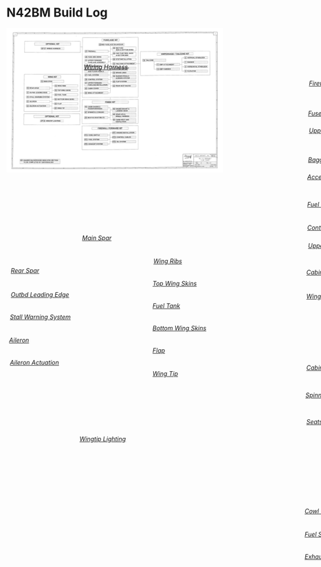 # N42BM Build Log

<p style="position: relative;">
  <img src="KitSummary.png" alt="Kit Summary">
  <div class="imgmap_css_container" id="imgmap202552394737">
    <a style="position: absolute; top: 338px; left: 2112px; width: 280px; height: 28px;"  alt="Verticle Stabilizer" title="Verticle Stabilizer" href="section6.html" target="_self" ><em>Verticle Stabilizer</em></a>
    <a style="position: absolute; top: 392px; left: 2114px; width: 276px; height: 26px;"  alt="Rudder" title="Rudder" href="section7.html" target="_self" ><em>Rudder</em></a>
    <a style="position: absolute; top: 442px; left: 2114px; width: 276px; height: 30px;"  alt="Horizontal Stabilizer" title="Horizontal Stabilizer" href="section8.html" target="_self" ><em>Horizontal Stabilizer</em></a>
    <a style="position: absolute; top: 496px; left: 2112px; width: 280px; height: 28px;"  alt="Elevator" title="Elevator" href="section9.html" target="_self" ><em>Elevator</em></a>
    <a style="position: absolute; top: 420px; left: 1782px; width: 276px; height: 26px;"  alt="Emp Attachment" title="Emp Attachment" href="section11.html" target="_self" ><em>Emp Attachment</em></a>
<a style="position: absolute; top: 476px; left: 1784px; width: 280px; height: 22px;"  alt="Emp Fairings" title="Emp Fairings" href="section12.html" target="_self" ><em>Emp Fairings</em></a>
<a style="position: absolute; top: 370px; left: 1616px; width: 282px; height: 28px;"  alt="Tailcone" title="Tailcone" href="section10.html" target="_self" ><em>Tailcone</em></a>
<a style="position: absolute; top: 180px; left: 1096px; width: 306px; height: 32px;"  alt="Mid Fuselage Bulkheads" title="Mid Fuselage Bulkheads" href="section25.html" target="_self" ><em>Mid Fuselage Bulkheads</em></a>
<a style="position: absolute; top: 222px; left: 1262px; width: 280px; height: 54px;"  alt="Mid Fuse Ribs & Bottom Skins" title="Mid Fuse Ribs & Bottom Skins" href="section26.html" target="_self" ><em>Mid Fuse Ribs & Bottom Skins</em></a>
<a style="position: absolute; top: 290px; left: 1262px; width: 278px; height: 46px;"  alt="Fwd Fuse Ribs, BHDS, & Bottom Skin" title="Fwd Fuse Ribs, BHDS, & Bottom Skin" href="section28.html" target="_self" ><em>Fwd Fuse Ribs, BHDS, & Bottom Skin</em></a>
<a style="position: absolute; top: 356px; left: 1260px; width: 280px; height: 30px;"  alt="Step Installation" title="Step Installation" href="section30.html" target="_self" ><em>Step Installation</em></a>
<a style="position: absolute; top: 408px; left: 1262px; width: 276px; height: 30px;"  alt="Tailcone Attachment" title="Tailcone Attachment" href="section32.html" target="_self" ><em>Tailcone Attachment</em></a>
<a style="position: absolute; top: 462px; left: 1262px; width: 280px; height: 30px;"  alt="Baggage Door" title="Baggage Door" href="section34.html" target="_self" ><em>Baggage Door</em></a>
<a style="position: absolute; top: 518px; left: 1262px; width: 278px; height: 28px;"  alt="Brake Lines" title="Brake Lines" href="section36.html" target="_self" ><em>Brake Lines</em></a>
<a style="position: absolute; top: 560px; left: 1260px; width: 280px; height: 48px;"  alt="Rudder Pedals & Brake System" title="Rudder Pedals & Brake System" href="section38.html" target="_self" ><em>Rudder Pedals & Brake System</em></a><a style="position: absolute; top: 624px; left: 1260px; width: 282px; height: 28px;"  alt="Flap System" title="Flap System" href="section40.html" target="_self" ><em>Flap System</em></a><a style="position: absolute; top: 674px; left: 1258px; width: 282px; height: 30px;"  alt="Rear Seat Backs" title="Rear Seat Backs" href="section42.html" target="_self" ><em>Rear Seat Backs</em></a><a style="position: absolute; top: 262px; left: 932px; width: 278px; height: 32px;"  alt="Firewall" title="Firewall" href="section27.html" target="_self" ><em>Firewall</em></a><a style="position: absolute; top: 332px; left: 930px; width: 280px; height: 26px;"  alt="Fuse Side Skins" title="Fuse Side Skins" href="section29.html" target="_self" ><em>Fuse Side Skins</em></a><a style="position: absolute; top: 372px; left: 932px; width: 276px; height: 48px;"  alt="Uppser Forward Fuselage Assembly" title="Uppser Forward Fuselage Assembly" href="section31.html" target="_self" ><em>Uppser Forward Fuselage Assembly</em></a><a style="position: absolute; top: 440px; left: 930px; width: 280px; height: 26px;"  alt="Baggage Area" title="Baggage Area" href="section33.html" target="_self" ><em>Baggage Area</em></a><a style="position: absolute; top: 480px; left: 928px; width: 282px; height: 50px;"  alt="Access Covers and Floor Panels" title="Access Covers and Floor Panels" href="section35.html" target="_self" ><em>Access Covers and Floor Panels</em></a><a style="position: absolute; top: 544px; left: 928px; width: 282px; height: 30px;"  alt="Fuel System" title="Fuel System" href="section37.html" target="_self" ><em>Fuel System</em></a><a style="position: absolute; top: 598px; left: 928px; width: 282px; height: 28px;"  alt="Control System" title="Control System" href="section39.html" target="_self" ><em>Control System</em></a><a style="position: absolute; top: 640px; left: 930px; width: 276px; height: 50px;"  alt="Upper Forward Fuselage Installation" title="Upper Forward Fuselage Installation" href="section41.html" target="_self" ><em>Upper Forward Fuselage Installation</em></a><a style="position: absolute; top: 702px; left: 926px; width: 282px; height: 30px;"  alt="Cabin Cover" title="Cabin Cover" href="section43.html" target="_self" ><em>Cabin Cover</em></a><a style="position: absolute; top: 758px; left: 926px; width: 280px; height: 26px;"  alt="Wing Attachment" title="Wing Attachment" href="section44.html" target="_self" ><em>Wing Attachment</em></a><a style="position: absolute; top: 224px; left: 408px; width: 278px; height: 36px;"  alt="Wiring Harness" title="Wiring Harness" href="sectionOP37.html" target="_self" ><em>Wiring Harness</em></a><a style="position: absolute; top: 622px; left: 404px; width: 280px; height: 28px;"  alt="Main Spar" title="Main Spar" href="section13.html" target="_self" ><em>Main Spar</em></a><a style="position: absolute; top: 698px; left: 238px; width: 280px; height: 32px;"  alt="Rear Spar" title="Rear Spar" href="section15.html" target="_self" ><em>Rear Spar</em></a><a style="position: absolute; top: 676px; left: 570px; width: 282px; height: 28px;"  alt="Wing Ribs" title="Wing Ribs" href="section14.html" target="_self" ><em>Wing Ribs</em></a><a style="position: absolute; top: 728px; left: 568px; width: 284px; height: 26px;"  alt="Top Wing Skins" title="Top Wing Skins" href="section16.html" target="_self" ><em>Top Wing Skins</em></a><a style="position: absolute; top: 754px; left: 238px; width: 278px; height: 28px;"  alt="Outbd Leading Edge" title="Outbd Leading Edge" href="section17.html" target="_self" ><em>Outbd Leading Edge</em></a><a style="position: absolute; top: 780px; left: 568px; width: 280px; height: 30px;"  alt="Fuel Tank" title="Fuel Tank" href="section18.html" target="_self" ><em>Fuel Tank</em></a><a style="position: absolute; top: 806px; left: 236px; width: 280px; height: 28px;"  alt="Stall Warning System" title="Stall Warning System" href="section19.html" target="_self" ><em>Stall Warning System</em></a><a style="position: absolute; top: 832px; left: 568px; width: 280px; height: 28px;"  alt="Bottom Wing Skins" title="Bottom Wing Skins" href="section20.html" target="_self" ><em>Bottom Wing Skins</em></a><a style="position: absolute; top: 860px; left: 234px; width: 282px; height: 26px;"  alt="Aileron" title="Aileron" href="section21.html" target="_self" ><em>Aileron</em></a><a style="position: absolute; top: 884px; left: 568px; width: 278px; height: 30px;"  alt="Flap" title="Flap" href="section22.html" target="_self" ><em>Flap</em></a><a style="position: absolute; top: 912px; left: 236px; width: 278px; height: 26px;"  alt="Aileron Actuation" title="Aileron Actuation" href="section23.html" target="_self" ><em>Aileron Actuation</em></a><a style="position: absolute; top: 938px; left: 568px; width: 282px; height: 26px;"  alt="Wing Tip" title="Wing Tip" href="section24.html" target="_self" ><em>Wing Tip</em></a><a style="position: absolute; top: 1090px; left: 398px; width: 284px; height: 28px;"  alt="Wingtip Lighting" title="Wingtip Lighting" href="sectionOP36.html" target="_self" ><em>Wingtip Lighting</em></a><a style="position: absolute; top: 924px; left: 926px; width: 280px; height: 46px;"  alt="Cabin Doors & Transparencies" title="Cabin Doors & Transparencies" href="section45.html" target="_self" ><em>Cabin Doors & Transparencies</em></a><a style="position: absolute; top: 988px; left: 924px; width: 284px; height: 28px;"  alt="Spinner & Cowling" title="Spinner & Cowling" href="section47.html" target="_self" ><em>Spinner & Cowling</em></a><a style="position: absolute; top: 1050px; left: 926px; width: 280px; height: 30px;"  alt="Seats & Seat Belts" title="Seats & Seat Belts" href="section49.html" target="_self" ><em>Seats & Seat Belts</em></a><a style="position: absolute; top: 946px; left: 1260px; width: 282px; height: 54px;"  alt="Engine Mount & Landing Gear" title="Engine Mount & Landing Gear" href="section46.html" target="_self" ><em>Engine Mount & Landing Gear</em></a><a style="position: absolute; top: 1010px; left: 1258px; width: 280px; height: 50px;"  alt="Gear Leg & Wheel Fairings" title="Gear Leg & Wheel Fairings" href="section48.html" target="_self" ><em>Gear Leg & Wheel Fairings</em></a><a style="position: absolute; top: 1076px; left: 1262px; width: 278px; height: 50px;"  alt="Cabin Heat and Ventilation" title="Cabin Heat and Ventilation" href="section50.html" target="_self" ><em>Cabin Heat and Ventilation</em></a><a style="position: absolute; top: 1258px; left: 922px; width: 286px; height: 26px;"  alt="Cowl Baffle" title="Cowl Baffle" href="sectionFF2.html" target="_self" ><em>Cowl Baffle</em></a><a style="position: absolute; top: 1312px; left: 922px; width: 282px; height: 28px;"  alt="Fuel System" title="Fuel System" href="sectionFF4.html" target="_self" ><em>Fuel System</em></a><a style="position: absolute; top: 1364px; left: 922px; width: 284px; height: 30px;"  alt="Exhaust System" title="Exhaust System" href="sectionFF6.html" target="_self" ><em>Exhaust System</em></a><a style="position: absolute; top: 1228px; left: 1258px; width: 280px; height: 32px;"  alt="Engine Installation" title="Engine Installation" href="sectionFF1.html" target="_self" ><em>Engine Installation</em></a><a style="position: absolute; top: 1284px; left: 1258px; width: 282px; height: 28px;"  alt="Control Cables" title="Control Cables" href="sectionFF3.html" target="_self" ><em>Control Cables</em></a><a style="position: absolute; top: 1338px; left: 1258px; width: 282px; height: 26px;"  alt="Oil System" title="Oil System" href="sectionFF5.html" target="_self" ><em>Oil System</em></a><!-- Created by Online Image Map Editor (http://www.maschek.hu/imagemap/index) -->
  </div>
</p>